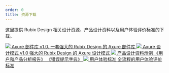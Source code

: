 ```yaml
---
order: 0
title: 资源下载
---
```


这里提供 Rubix Design 相关设计资源、产品设计资料以及用户体验评价标准的下载。

<div class="resource-cards">
<a target="_blank" href="http://10.230.135.97:8000/Axure_components.zip" class="resource-card">
  <img src="http://10.230.135.97:8000/resources/AxureComponent.png">
  <span class="resource-card-content">
    <span class="resource-card-title">Axure 部件库 v1.0.</span>
    <span class="resource-card-description">一套强大的 Rubix Design 的 Axure 部件库</span>
  </span>
</a>
<a target="_blank" href="http://10.230.135.97:8000/Axure_designpattern.zip" class="resource-card">
  <img src="http://10.230.135.97:8000/resources/AxureDesign.png">
  <span class="resource-card-content">
    <span class="resource-card-title">Axure 设计模式 v1.0</span>
    <span class="resource-card-description">强大的 Rubix Design 的 Axure 设计模式</span>
  </span>
</a>
<a target="_blank" href="http://10.230.135.97:8000/Designdocuments.zip" class="resource-card">
  <img src="http://10.230.135.97:8000/resources/DesignDocument.png">
  <span class="resource-card-content">
    <span class="resource-card-title">产品设计资料示例</span>
    <span class="resource-card-description">《用户和产品分析报告》 《错误提示字典》</span>
  </span>
</a>
<a target="_blank" href="http://10.230.135.97:8000/Evaluation.et" class="resource-card">
  <img src="http://10.230.135.97:8000/resources/Evaluation.png">
  <span class="resource-card-content">
    <span class="resource-card-title">用户体验标准</span>
    <span class="resource-card-description">全流程的用户体验评价标准</span>
  </span>
</a>
</div>
